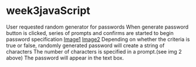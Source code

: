 # week3javaScript

User requested random generator for passwords
When generate password button is clicked, series of prompts and confirms are started to begin password specification
  [Image1](./Homework/Assets/imgforweek3.png)
  [Image2](./Homework/Assets/img2forweek3.png)
Depending on whether the criteria is true or false, randomly generated password will create a string of characters
The number of characters is specified in a prompt.(see img 2 above)
The password will appear in the text box.